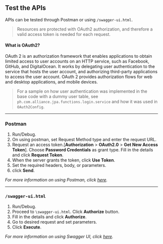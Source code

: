## Test the APIs

APIs can be tested through Postman or using ```/swagger-ui.html```.
> Resources are protected with OAuth2 authorization, and therefore a valid access token is needed for each request.

#### What is OAuth2?
 OAuth 2 is an authorization framework that enables applications to obtain limited access to user accounts on an HTTP service, such as Facebook, GitHub, and DigitalOcean. It works by delegating user authentication to the service that hosts the user account, and authorizing third-party applications to access the user account. OAuth 2 provides authorization flows for web and desktop applications, and mobile devices.   

  > For a sample on how user authentication was implemented in the base code with a dummy user table, see ```ph.com.alliance.jpa.functions.login.service``` and how it was used in ```OAuth2Config```.
 ---

### Postman

1. Run/Debug.
2. On using postman, set Request Method type and enter the request URL.
3. Request an access token.[**Authorization** > **OAuth2.0** > **Get New Access Token**]. Choose **Password Credentials** as grant type. Fill in the details and click **Request Token**.
4. When the server grants the token, click **Use Token**.
5. Set the required headers, body, or parameters. 
6. click **Send**.

*For more information on using Postman, click [here](https://www.getpostman.com/docs/v6/postman/sending_api_requests/requests).*

 ---

### ```/swagger-ui.html```

1. Run/Debug.
2. Proceed to ```\swagger-ui.html```. Click **Authorize** button.
3. Fill in the details and click **Authorize**.
4. Go to desired request and set parameters.
5. Click **Execute**.

*For more information on using Swagger UI, click [here](https://idratherbewriting.com/learnapidoc/pubapis_swagger.html).*
